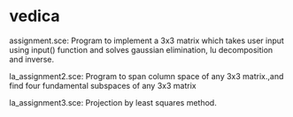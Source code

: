 # vedica
assignment.sce:      Program to implement a 3x3 matrix which takes user input using input() function and
                    solves gaussian elimination, lu decomposition and inverse.

la_assignment2.sce:           Program to span column space of any 3x3 matrix.,and find four fundamental subspaces of any 3x3 matrix

la_assignment3.sce:        Projection by least squares method.
